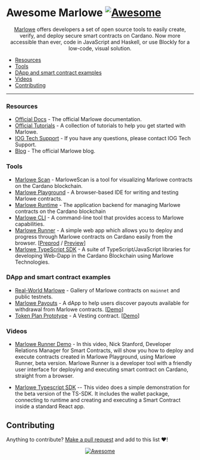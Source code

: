 # Awesome Marlowe [![Awesome](https://awesome.re/badge.svg)](https://awesome.re)

<div align="center">
  <p>
    <a href="https://marlowe.iohk.io/">Marlowe</a> offers developers a set of open source tools to easily create, verify, and deploy secure smart contracts on Cardano. Now more accessible than ever, code in JavaScript and Haskell, or use Blockly for a low-code, visual solution.
  </p>
</div>

- [Resources](#resources)
- [Tools](#tools)
- [DApp and smart contract examples](#dapp-and-smart-contract-examples)
- [Videos](#videos)
- [Contributing](#contributing)

---

### Resources

- [Official Docs](https://docs.marlowe.iohk.io/docs/introduction) - The official Marlowe documentation.
- [Official Tutorials](https://docs.marlowe.iohk.io/tutorials) - A collection of tutorials to help you get started with Marlowe.
- [IOG Tech Support](https://iohk.zendesk.com/hc/en-us/requests/new) - If you have any questions, please contact IOG Tech Support.
- [Blog](https://marlowe.iohk.io/blog) - The official Marlowe blog.

### Tools

- [Marlowe Scan](https://marlowescan.com/) - MarloweScan is a tool for visualizing Marlowe contracts on the Cardano blockchain.
- [Marlowe Playground](https://play.marlowe.iohk.io/) - A browser-based IDE for writing and testing Marlowe contracts.
- [Marlowe Runtime](https://docs.marlowe.iohk.io/docs/developer-tools/runtime/marlowe-runtime) - The application backend for managing Marlowe contracts on the Cardano blockchain
- [Marlowe CLI](https://docs.marlowe.iohk.io/docs/developer-tools/marlowe-cli) - A command-line tool that provides access to Marlowe capabilities.
- [Marlowe Runner](https://github.com/input-output-hk/marlowe-runner) - A simple web app which allows you to deploy and progress through Marlowe contracts on Cardano easily from the browser. [[Preprod](https://preprod.runner.marlowe.iohk.io/) / [Preview](https://preview.runner.marlowe.iohk.io/)]
- [Marlowe TypeScript SDK](https://github.com/input-output-hk/marlowe-ts-sdk) - A suite of TypeScript/JavaScript libraries for developing Web-Dapp in the Cardano Blockchain using Marlowe Technologies.

### DApp and smart contract examples

- [Real-World Marlowe](https://github.com/input-output-hk/real-world-marlowe) - Gallery of Marlowe contracts on `mainnet` and public testnets.
- [Marlowe Payouts](https://github.com/input-output-hk/marlowe-payouts) - A dApp to help users discover payouts available for withdrawal from Marlowe contracts. [[Demo](https://payouts-preprod.prod.scdev.aws.iohkdev.io/)]
- [Token Plan Prototype](https://github.com/input-output-hk/marlowe-token-plans) - A Vesting contract. [[Demo](https://token-plans-preprod.prod.scdev.aws.iohkdev.io/)]

### Videos

- [Marlowe Runner Demo](https://www.youtube.com/watch?v=B5XcH0j7Y7w&ab_channel=InputOutput) - In this video, Nick Stanford, Developer Relations Manager for Smart Contracts, will show you how to deploy and execute contracts created in Marlowe Playground, using Marlowe Runner, beta version. Marlowe Runner is a developer tool with a friendly user interface for deploying and executing smart contract on Cardano, straight from a browser.

- [Marlowe Typescript SDK](https://youtu.be/0Qa1CsZUGnw?si=0TG8oL1WNFZzd25K) -- This video does a simple demonstration for the beta version of the TS-SDK. It includes the wallet package, connecting to runtime and creating and executing a Smart Contract inside a standard React app.

## Contributing

Anything to contribute? [Make a pull request](https://github.com/input-output-hk/awesome-marlowe/pulls) and add to this list :heart:!

<div align="center"><a href="https://awesome.re"><img src="https://awesome.re/badge-flat2.svg" alt="Awesome"></a></div>
